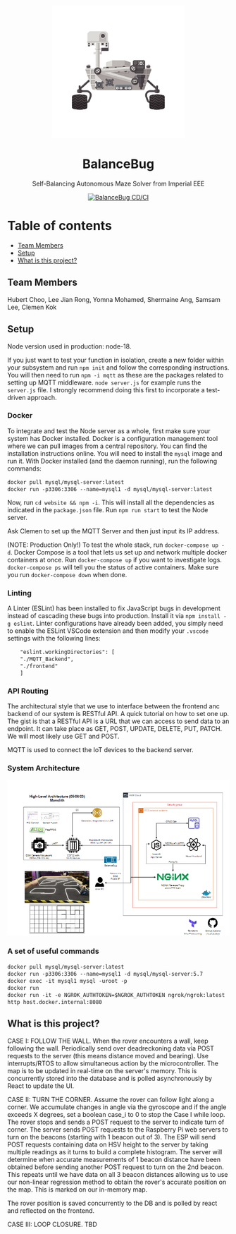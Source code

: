 <p align="center">
  <a href="http://intranet.ee.ic.ac.uk/electricalengineering/eecourses_t4/course_content.asp?c=ELEC50003&s=I2#start">
    <img
      alt="BalanceBug"
      src="img/istockphoto-470365028-612x612-removebg-preview.png"
      width="300"
    />
  </a>
</p>


<div align="center">
  <h1>BalanceBug</h1>
  
<p>
  Self-Balancing Autonomous Maze Solver from Imperial EEE
</p>

[![BalanceBug CD/CI](https://github.com/clemenkok/BalanceBug/actions/workflows/build_test_deploy.yml/badge.svg)](https://github.com/clemenkok/BalanceBug/actions/workflows/build_test_deploy.yml)
  
</div>

# Table of contents

* [Team Members](#team-members)
* [Setup](#setup)
* [What is this project?](#what-is-this-project)


## Team Members

Hubert Choo, Lee Jian Rong, Yomna Mohamed, Shermaine Ang, Samsam Lee, Clemen Kok

## Setup

Node version used in production: node-18. 

If you just want to test your function in isolation, create a new folder within your subsystem and run `npm init` and follow the corresponding instructions. You will then need to run `npm -i mqtt` as these are the packages related to setting up MQTT middleware. `node server.js` for example runs the `server.js` file. I strongly recommend doing this first to incorporate a test-driven approach.

### Docker

To integrate and test the Node server as a whole, first make sure your system has Docker installed. Docker is a configuration management tool where we can pull images from a central repository. You can find the installation instructions online. You will need to install the `mysql` image and run it. With Docker installed (and the daemon running), run the following commands:

```
docker pull mysql/mysql-server:latest
docker run -p3306:3306 --name=mysql1 -d mysql/mysql-server:latest
```

Now, run `cd website && npm -i`. This will install all the dependencies as indicated in the `package.json` file. Run `npm run start` to test the Node server.  

Ask Clemen to set up the MQTT Server and then just input its IP address.   

(NOTE: Production Only!) To test the whole stack, run `docker-compose up -d`. Docker Compose is a tool that lets us set up and network multiple docker containers at once. Run `docker-compose up` if you want to investigate logs. `docker-compose ps` will tell you the status of active containers. Make sure you run `docker-compose down` when done.  

### Linting

A Linter (ESLint) has been installed to fix JavaScript bugs in development instead of cascading these bugs into production. Install it via `npm install -g eslint`. Linter configurations have already been added, you simply need to enable the ESLint VSCode extension and then modify your `.vscode` settings with the following lines:

```
    "eslint.workingDirectories": [
    "./MQTT_Backend", 
    "./frontend"
    ]
```

### API Routing

The architectural style that we use to interface between the frontend anc backend of our system is RESTful API. A quick tutorial on how to set one up. The gist is that a RESTful API is a URL that we can access to send data to an endpoint. It can take place as GET, POST, UPDATE, DELETE, PUT, PATCH. We will most likely use GET and POST.  

MQTT is used to connect the IoT devices to the backend server.  

### System Architecture

![arch2](img/arch2.png)

### A set of useful commands

```
docker pull mysql/mysql-server:latest
docker run -p3306:3306 --name=mysql1 -d mysql/mysql-server:5.7
docker exec -it mysql1 mysql -uroot -p
docker run
docker run -it -e NGROK_AUTHTOKEN=$NGROK_AUTHTOKEN ngrok/ngrok:latest http host.docker.internal:8080
```

## What is this project? 

CASE I: FOLLOW THE WALL. When the rover encounters a wall, keep following the wall. Periodically send over deadreckoning data via POST requests to the server (this means distance moved and bearing). Use interrupts/RTOS to allow simultaneous action by the microcontroller. The map is to be updated in real-time on the server's memory. This is concurrently stored into the database and is polled asynchronously by React to update the UI.  

CASE II: TURN THE CORNER. Assume the rover can follow light along a corner. We accumulate changes in angle via the gyroscope and if the angle exceeds X degrees, set a boolean case_i to 0 to stop the Case I while loop. The rover stops and sends a POST request to the server to indicate turn of corner. The server sends POST requests to the Raspberry Pi web servers to turn on the beacons (starting with 1 beacon out of 3). The ESP will send POST requests containing data on HSV height to the server by taking multiple readings as it turns to build a complete histogram. The server will determine when accurate measurements of 1 beacon distance have been obtained before sending another POST request to turn on the 2nd beacon. This repeats until we have data on all 3 beacon distances allowing us to use our non-linear regression method to obtain the rover's accurate position on the map. This is marked on our in-memory map.  

The rover position is saved concurrently to the DB and is polled by react and reflected on the frontend.  

CASE III: LOOP CLOSURE. TBD  

